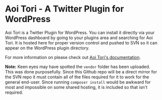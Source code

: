# Aoi Tori - A Twitter Plugin for WordPress

Aoi Tori is a Twitter Plugin for WordPress. You can install it directly via your WordPress dashboard by going to your plugins area and searching for Aoi Tori. It is hosted here for proper version control and pushed to SVN so it can appear on the WordPress plugin directory.

For more information on please check out [Aoi Tori's documentation](https://nabesaka.github.io/aoi-tori).

**Note:** Keen eyes may have spotted the `vendor` folder has been uploaded. This was done purposefully. Since this Github repo will be a direct mirror for the SVN repo it must contain all of the files required for it to work for the general end-user. Since running `composer install` would be awkward for most and impossible on some shared hosting, it is included so that isn't required.
